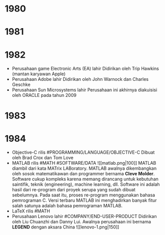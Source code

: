 # 1980
# 1981
# 1982
- Perusahaan game Electronic Arts (EA) lahir
	Didirikan oleh Trip Hawkins (mantan karyawan Apple)
- Perusahaan Adobe lahir
	Didirikan oleh John Warnock dan Charles Geschke
- Perusahaan Sun Microsystems lahir
	Perusahaan ini akhirnya diakuisisi oleh ORACLE pada tahun 2009
# 1983
# 1984
- Objective-C rilis #PROGRAMMING/LANGUAGE/OBJECTIVE-C
	Dibuat oleh Brad Crox dan Tom Love
- MATLAB rilis #MATH #SOFTWARE/DATA 
	![[matlab.png|100]]
	MATLAB diambil dari kata MATrix LABoratory. MATLAB awalnya dikembangkan oleh sosok matematikawan dan programmer bernama **Cleve Molder**. Software cukup kompleks karena memang dirancang untuk kebutuhan saintifik, teknik (engineering), machine learning, dll. 
	Software ini adalah hasil dari re-program dari proyek serupa yang sudah dibuat sebelumnya. Pada saat itu, proses re-program menggunakan bahasa pemrograman C. Versi terbaru MATLAB ini menghadirkan banyak fitur salah satunya adalah bahasa pemrograman MATLAB.
- LaTeX rilis #MATH
- Perusahaan Lenovo lahir #COMPANY/END-USER-PRODUCT 
	Didirikan oleh Liu Chuanzhi dan Danny Lui. Awalnya perusahaan ini bernama **LEGEND** dengan aksara China
	![[lenovo-1.png|150]]